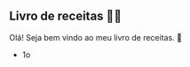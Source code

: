 ## Livro de receitas :man_cook:

Olá! Seja bem vindo ao meu livro de receitas. :call_me_hand:

- 1o

